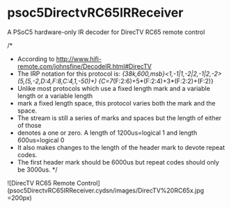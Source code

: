 # psoc5DirectvRC65IRReceiver
A PSoC5 hardware-only IR decoder for DirecTV RC65 remote control


/*
 * According to http://www.hifi-remote.com/johnsfine/DecodeIR.html#DirecTV
 * The IRP notation for this protocol is:
 *{38k,600,msb}<1,-1|1,-2|2,-1|2,-2>(5,(5,-2,D:4,F:8,C:4,1,-50)+) {C=7*(F:2:6)+5*(F:2:4)+3*(F:2:2)+(F:2)}
 * Unlike most protocols which use a fixed length mark and a variable length or a variable length
 * mark a fixed length space, this protocol varies both the mark and the space.
 * The stream is still a series of marks and spaces but the length of either of those
 * denotes a one or zero. A length of 1200us=logical 1 and length 600us=logical 0
 * It also makes changes to the length of the header mark to devote repeat codes.
 * The first header mark should be 6000us but repeat codes should only be 3000us.
 */

![DirecTV RC65 Remote Control](psoc5DirectvRC65IRReceiver.cydsn/images/DirecTV%20RC65x.jpg =200px)
